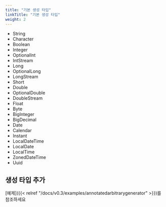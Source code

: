 ```yaml
---
title: "기본 생성 타입"
linkTitle: "기본 생성 타입"
weight: 2
---
```

- String
- Character 
- Boolean 
- Integer
- OptionalInt
- IntStream
- Long 
- OptionalLong
- LongStream
- Short
- Double
- OptionalDouble
- DoubleStream
- Float
- Byte
- BigInteger
- BigDecimal
- Date
- Calendar
- Instant
- LocalDateTime
- LocalDate
- LocalTime
- ZonedDateTime
- Uuid
  
## 생성 타입 추가
[예제]({{< relref "/docs/v0.3/examples/annotatedarbitrarygenerator" >}})를 참조하세요
